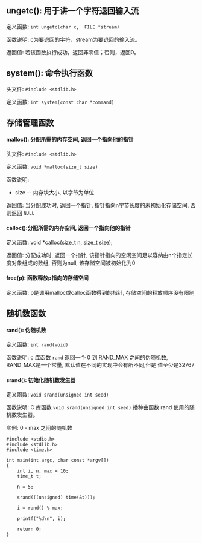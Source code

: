 ## ungetc(): 用于讲一个字符退回输入流

定义函数: `int ungetc(char c,  FILE *stream)`

函数说明: c为要退回的字符，stream为要退回的输入流。

返回值: 若该函数执行成功，返回非零值；否则，返回0。

## system(): 命令执行函数

头文件: ` #include <stdlib.h> `

定义函数: `int system(const char *command)`

## 存储管理函数

#### malloc(): 分配所需的内存空间, 返回一个指向他的指针

头文件: `#include <stdlib.h>`

定义函数: `void *malloc(size_t size)`

函数说明:
- size  -- 内存块大小, 以字节为单位

返回值: 当分配成功时, 返回一个指针, 指针指向n字节长度的未初始化存储空间, 否则返回 `NULL`

#### calloc():分配所需的内存空间, 返回一个指向他的指针

定义函数: void *calloc(size_t n, size_t size);

返回值: 分配成功时, 返回一个指针, 该指针指向的空闲空间足以容纳由n个指定长度对象组成的数组, 否则为null, 该存储空间被初始化为0

#### free(p): 函数释放p指向的存储空间

定义函数: p是调用malloc或calloc函数得到的指针, 存储空间的释放顺序没有限制

## 随机数函数

#### rand(): 伪随机数

定义函数: `int rand(void)`

函数说明: c 库函数  `rand` 返回一个 0 到 RAND_MAX 之间的伪随机数, RAND_MAX是一个常量, 默认值在不同的实现中会有所不同,但是
值至少是32767

#### srand(): 初始化随机数发生器

定义函数: `void srand(unsigned int seed)`

函数说明: C 库函数 `void srand(unsigned int seed)` 播种由函数 rand 使用的随机数发生器。

实例: 0 - max 之间的随机数
```
#include <stdio.h>
#include <stdlib.h>
#include <time.h>

int main(int argc, char const *argv[])
{
    int i, n, max = 10;
    time_t t;

    n = 5;

    srand(((unsigned) time(&t)));

    i = rand() % max;

    printf("%d\n", i);

    return 0;
}

```

